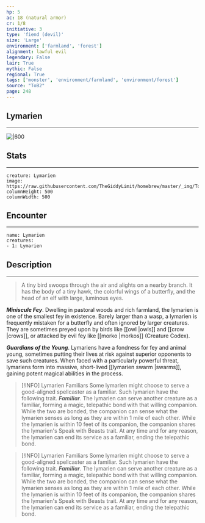 ```yaml
---
hp: 5
ac: 18 (natural armor)
cr: 1/8
initiative: 3
type: 'fiend (devil)'    
size: 'Large'
environment: ['farmland', 'forest']
alignment: lawful evil
legendary: False
lair: True
mythic: False
regional: True
tags: ['monster', 'environment/farmland', 'environment/forest']
source: "ToB2"
page: 248
---
```


## Lymarien
---

![|600](https://raw.githubusercontent.com/TheGiddyLimit/homebrew/master/_img/ToB2/creature/Lymarien.webp)

## Stats
---

```statblock
creature: Lymarien
image: https://raw.githubusercontent.com/TheGiddyLimit/homebrew/master/_img/ToB2/creature/token/Lymarien%20%28Token%29.png
columnHeight: 500
columnWidth: 500
```

## Encounter
---

```encounter-table
name: Lymarien
creatures:
- 1: Lymarien
```

## Description
---
>A tiny bird swoops through the air and alights on a nearby branch. It has the body of a tiny hawk, the colorful wings of a butterfly, and the head of an elf with large, luminous eyes.

**_Miniscule Fey_**. Dwelling in pastoral woods and rich farmland, the lymarien is one of the smallest fey in existence. Barely larger than a wasp, a lymarien is frequently mistaken for a butterfly and often ignored by larger creatures. They are sometimes preyed upon by birds like [[owl \|owls]] and [[crow \|crows]], or attacked by evil fey like [[morko \|morkos]] (Creature Codex).

**_Guardians of the Young_**. Lymariens have a fondness for fey and animal young, sometimes putting their lives at risk against superior opponents to save such creatures. When faced with a particularly powerful threat, lymariens form into massive, short-lived [[lymarien swarm \|swarms]], gaining potent magical abilities in the process.


> [!INFO] Lymarien Familiars
>Some lymarien might choose to serve a good-aligned spellcaster as a familiar. Such lymarien have the following trait.
**_Familiar_**. The lymarien can serve another creature as a familiar, forming a magic, telepathic bond with that willing companion. While the two are bonded, the companion can sense what the lymarien senses as long as they are within 1 mile of each other. While the lymarien is within 10 feet of its companion, the companion shares the lymarien's Speak with Beasts trait. At any time and for any reason, the lymarien can end its service as a familiar, ending the telepathic bond.



> [!INFO] Lymarien Familiars
>Some lymarien might choose to serve a good-aligned spellcaster as a familiar. Such lymarien have the following trait.
**_Familiar_**. The lymarien can serve another creature as a familiar, forming a magic, telepathic bond with that willing companion. While the two are bonded, the companion can sense what the lymarien senses as long as they are within 1 mile of each other. While the lymarien is within 10 feet of its companion, the companion shares the lymarien's Speak with Beasts trait. At any time and for any reason, the lymarien can end its service as a familiar, ending the telepathic bond.





